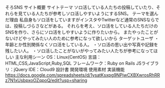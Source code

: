 そろSNS
	サイト概要
		サイトテーマ
			ソロ活している人たちの投稿していたり、それらを見ている人たちが参考しソロ活しやすいようにするSNS。
		テーマを選んだ理由
			私自身もソロ活をしていますがインスタやTwitterなど通常のSNSならでは、投稿しづらさなどがある。
			それらを考え、ソロ活をしている人たちだけのSNSを作り、さらにソロ活をしやすいように作りたいから。
			またやったことがないけどやってみたい人のために参考になって欲しいから
		ターゲットユーザ
			・年齢とか性別関係なくソロ活をしている人。
			・ソロ活の思い出や写真や記録を残したい人。
			・ソロ活したことがないがやってみたい人たちが参考になってほしい
		主な利用シーン
			OS：Linux(CentOS)
			言語：HTML,CSS,JavaScript,Ruby,SQL
			フレームワーク：Ruby on Rails
			JSライブラリ：jQuery
			IDE：Cloud9
	設計書
	開発環境
	使用素材
	実装機能
		https://docs.google.com/spreadsheets/d/1ysatKsxpg9NPjwCXBXwrosRhRRz7N1xUsbpxoOZqpoQ/edit?usp=sharing